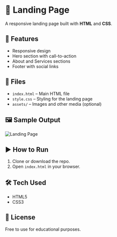 # 🚀 Landing Page

A responsive landing page built with **HTML** and **CSS**.

## 🌟 Features

- Responsive design
- Hero section with call-to-action
- About and Services sections
- Footer with social links

## 📂 Files

- `index.html` – Main HTML file
- `style.css` – Styling for the landing page
- `assets/` – Images and other media (optional)

## 🖼️ Sample Output

![Landing Page ](assets/sample-output.png)

## ▶️ How to Run

1. Clone or download the repo.
2. Open `index.html` in your browser.

## 🛠️ Tech Used

- HTML5
- CSS3

## 📄 License

Free to use for educational purposes.
